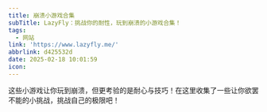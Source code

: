 ```yaml
---
title: 崩溃小游戏合集
subTitle: LazyFly：挑战你的耐性，玩到崩溃的小游戏合集！
tags:
  - 网站
link: 'https://www.lazyfly.me/'
abbrlink: d425532d
date: 2025-02-18 10:01:59
icon:
---
```


这些小游戏让你玩到崩溃，但更考验的是耐心与技巧！在这里收集了一些让你欲罢不能的小挑战，挑战自己的极限吧！